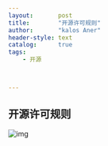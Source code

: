 ```yaml
---
layout:       post
title:        "开源许可规则"
author:       "kalos Aner"
header-style: text
catalog:      true
tags:
    - 开源



---
```


## 开源许可规则

![img](\img\in-post\open-source-license)